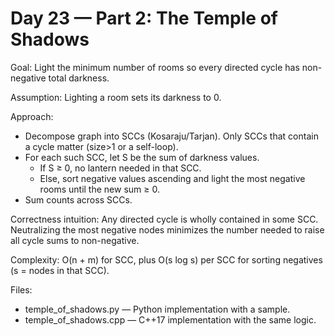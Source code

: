 # Day 23 — Part 2: The Temple of Shadows

Goal: Light the minimum number of rooms so every directed cycle has non-negative total darkness.

Assumption: Lighting a room sets its darkness to 0.

Approach:
- Decompose graph into SCCs (Kosaraju/Tarjan). Only SCCs that contain a cycle matter (size>1 or a self-loop).
- For each such SCC, let S be the sum of darkness values.
  - If S ≥ 0, no lantern needed in that SCC.
  - Else, sort negative values ascending and light the most negative rooms until the new sum ≥ 0.
- Sum counts across SCCs.

Correctness intuition: Any directed cycle is wholly contained in some SCC. Neutralizing the most negative nodes minimizes the number needed to raise all cycle sums to non-negative.

Complexity: O(n + m) for SCC, plus O(s log s) per SCC for sorting negatives (s = nodes in that SCC).

Files:
- temple_of_shadows.py — Python implementation with a sample.
- temple_of_shadows.cpp — C++17 implementation with the same logic.
